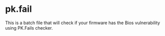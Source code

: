 # pk.fail
This is a batch file that will check if your firmware has the Bios vulnerability using PK.Fails checker.
